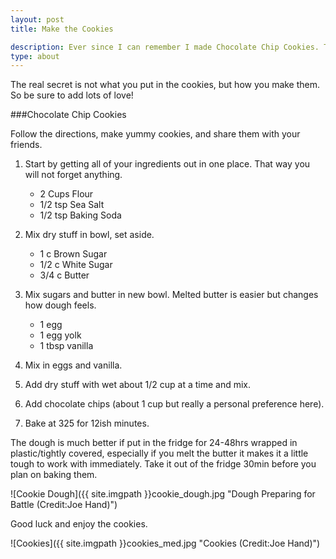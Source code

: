 ```yaml
---
layout: post
title: Make the Cookies

description: Ever since I can remember I made Chocolate Chip Cookies. Ten years ago I discovered a recipe I really liked, memorized it, and spent the next ten years experimenting on slight variations. I always get lots of people asking me for my recipe, so here it is.
type: about
---
```



The real secret is not what you put in the cookies, but how you make them. So be sure to add lots of love!

###Chocolate Chip Cookies

Follow the directions, make yummy cookies, and share them with your friends.

1.	Start by getting all of your ingredients out in one place. That way you will not forget anything.


	*	2 Cups Flour
	*	1/2 tsp Sea Salt
	*	1/2 tsp Baking Soda
 
2.	Mix dry stuff in bowl, set aside. 
	*	1 c Brown Sugar
	*	1/2 c White Sugar
	*	3/4 c Butter

3.	Mix sugars and butter in new bowl. Melted butter is easier but changes how dough feels.
	*	1 egg
	*	1 egg yolk 
	*	1 tbsp vanilla 

4.	Mix in eggs and vanilla.

5.	Add dry stuff with wet about 1/2 cup at a time and mix.
6.	Add chocolate chips (about 1 cup but really a personal preference here). 

7.	Bake at 325 for 12ish minutes.

The dough is much better if put in the fridge for 24-48hrs wrapped in plastic/tightly covered, especially if you melt the butter it makes it a little tough to work with immediately. Take it out of the fridge 30min before you plan on baking them. 

![Cookie Dough]({{ site.imgpath }}cookie_dough.jpg "Dough Preparing for Battle (Credit:Joe Hand)")


Good luck and enjoy the cookies.

![Cookies]({{ site.imgpath }}cookies_med.jpg "Cookies (Credit:Joe Hand)")
